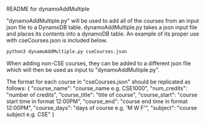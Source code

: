README for dynamoAddMultiple

"dynamoAddMultiple.py" will be used to add all of the courses from an input json file to a DynamoDB table. dynamoAddMultiple.py takes a json input file and places its contents into a dynamoDB table. An example of its proper use with cseCourses.json is included below.
```sh
python3 dynamoAddMultiple.py cseCourses.json
```
When adding non-CSE courses, they can be added to a different json file which will then be used as input to "dynamoAddMultiple.py".

The format for each course in "cseCourses.json" should be replicated as follows:
{
    "course_name": "course_name e.g. CSE1000",
    "num_credits": "number of credits",
    "course_title": "title of course",
    "course_start": "course start time in format 12:00PM",
    "course_end": "course end time in format 12:00PM",
    "course_days": "days of course e.g. 'M W F'",
    "subject": "course subject e.g. CSE"
}